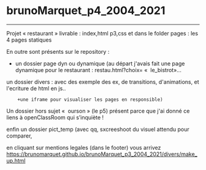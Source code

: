 # brunoMarquet_p4_2004_2021
------------------------
Projet « restaurant »
livrable :
index,html
p3,css
et dans le folder  pages :
les 4 pages statiques 

En outre sont présents sur le repository :
- un dossier page dyn ou dynamique (au départ j'avais fait une page dynamique pour le restaurant :
restau.html?choix= «  le_bistrot»...

un dossier divers : avec des exemple des ex, de transitions, d'animations, et l'ecriture de html en js..

		+une iframe pour visualiser les pages en responsible)

Un dossier hors sujet «  ourson » (le p5) présent parce que j'ai donné ce liens à openClassRoom qui s’inquiète !

enfin un dossier pict_temp (avec qq, sxcreeshoot du visuel attendu pour comparer,


en cliquant sur mentions legales (dans le footer) vous arrivez 
https://brunomarquet.github.io/brunoMarquet_p3_2004_2021/divers/make_up.html

